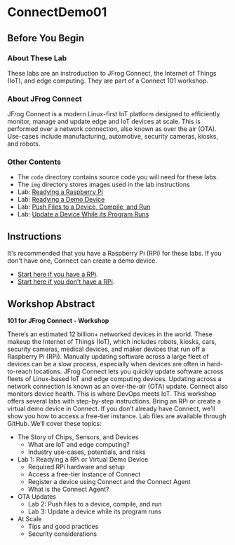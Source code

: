 # ConnectDemo01

## Before You Begin ##

### About These Lab ###
These labs are an instroduction to JFrog Connect, the Internet of Things (IoT), and edge computing. They are part of a Connect 101 workshop.

### About JFrog Connect ###
JFrog Connect is a modern Linux-first IoT platform designed to efficiently monitor, manage and update edge and IoT devices at scale. This is performed over a network connection, also known as over the air (OTA).
Use-cases include manufacturing, automotive, security cameras, kiosks, and robots.

### Other Contents ###
- The `code` directory contains source code you will need for these labs.
- The `img` directory stores images used in the lab instructions
- Lab: [Readying a Raspberry Pi](/Ready-RPi.md)
- Lab: [Readying a Demo Device](/Ready-demo-device.md)
- Lab: [Push Files to a Device, Compile, and Run](/Initial-files.md)
- Lab: [Update a Device While its Program Runs](/Update-device.md)

## Instructions ##
It's recommended that you have a Raspberry Pi (RPi) for these labs. If you don't have one, Connect can create a demo device.
- [Start here if you have a RPi](Ready-RPi).
- [Start here if you don't have a RPi](Ready-demo-device).

## Workshop Abstract ##
**101 for JFrog Connect - Workshop**

There’s an estimated 12 billion+ networked devices in the world. These makeup the Internet of Things (IoT), which includes robots, kiosks, cars, security cameras, medical devices, and maker devices that run off a Raspberry Pi (RPi). Manually updating software across a large fleet of devices can be a slow process, especially when devices are often in hard-to-reach locations. JFrog Connect lets you quickly update software across fleets of Linux-based IoT and edge computing devices. Updating across a network connection is known as an over-the-air (OTA) update. Connect also monitors device health. This is where DevOps meets IoT. This workshop offers several labs with step-by-step instructions. Bring an RPi or create a virtual demo device in Connect. If you don’t already have Connect, we’ll show you how to access a free-tier instance. Lab files are available through GitHub. We’ll cover these topics:
- The Story of Chips, Sensors, and Devices
  - What are IoT and edge computing?
  - Industry use-cases, potentials, and risks
- Lab 1: Readying a RPi or Virtual Demo Device
  - Required RPi hardware and setup
  - Access a free-tier instance of Connect
  - Register a device using Connect and the Connect Agent
  - What is the Connect Agent?
- OTA Updates
  - Lab 2: Push files to a device, compile, and run
  - Lab 3: Update a device while its program runs
- At Scale
  - Tips and good practices
  - Security considerations
